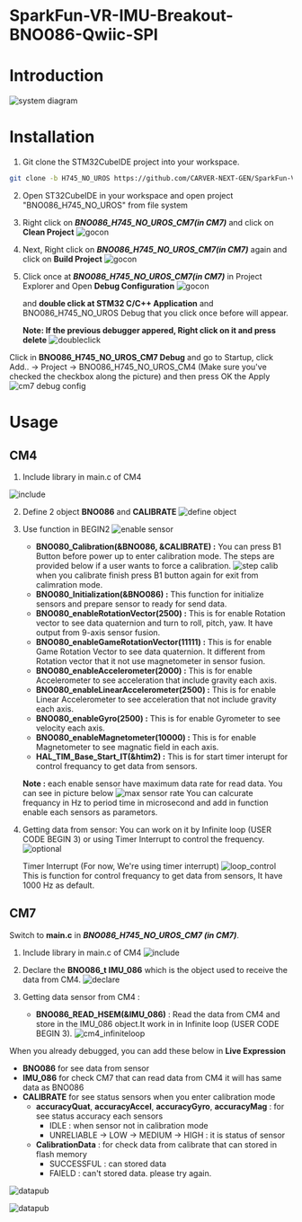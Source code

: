 # SparkFun-VR-IMU-Breakout-BNO086-Qwiic-SPI

# Introduction

![system diagram](image/system_diagram.png)

# Installation

1. Git clone the STM32CubeIDE project into your workspace.
```bash
git clone -b H745_NO_UROS https://github.com/CARVER-NEXT-GEN/SparkFun-VR-IMU-Breakout-BNO086-Qwiic-SPI.git
```

2. Open ST32CubeIDE in your workspace and open project "BNO086_H745_NO_UROS" from file system

3. Right click on ***BNO086_H745_NO_UROS_CM7(in CM7)*** and click on **Clean Project**
![gocon](image/1.png)

4. Next, Right click on ***BNO086_H745_NO_UROS_CM7(in CM7)*** again and click on **Build Project**
![gocon](image/2.png)

5. Click once at ***BNO086_H745_NO_UROS_CM7(in CM7)*** in Project Explorer and Open **Debug Configuration** 
![gocon](image/3.png)

    
    and **double click at STM32 C/C++ Application** and BNO086_H745_NO_UROS Debug that you click once before will appear.
    
    **Note: If the previous debugger appered, Right click on it and press delete** 
![doubleclick](image/4.png)

Click in **BNO086_H745_NO_UROS_CM7 Debug** and go to Startup, click Add.. -> Project -> BNO086_H745_NO_UROS_CM4 (Make sure you've checked the checkbox along the picture) and then press OK the Apply
![cm7 debug config](image/5.png)


# Usage

## CM4

1. Include library in main.c of CM4

![include](image/include.png)


2. Define 2 object **BNO086** and **CALIBRATE**
![define object](image/begin_pv.png)

3. Use function in BEGIN2
![enable sensor](image/pvvarcm4.png)
    - **BNO080_Calibration(&BNO086, &CALIBRATE) :** You can press B1 Button before power up to enter calibration mode. The steps are provided below if a user wants to force a calibration.
    ![step calib](image/calibration_step.png)
    when you calibrate finish press B1 button again for exit from calimration mode.
    - **BNO080_Initialization(&BNO086) :** This function for initialize sensors and prepare sensor to ready for send data.
    - **BNO080_enableRotationVector(2500) :** This is for enable Rotation vector to see data quaternion and turn to roll, pitch, yaw. It have output from 9-axis sensor fusion.
    - **BNO080_enableGameRotationVector(11111) :** This is for enable Game Rotation Vector to see data quaternion. It different from Rotation vector that it not use  magnetometer in sensor fusion. 
    - **BNO080_enableAccelerometer(2000) :** This is for enable Accelerometer to see acceleration that include gravity each axis. 
    - **BNO080_enableLinearAccelerometer(2500) :** This is for enable Linear Accelerometer to see acceleration that not include gravity each axis. 
    - **BNO080_enableGyro(2500) :** This is for enable Gyrometer to see velocity each axis.
    - **BNO080_enableMagnetometer(10000) :** This is for enable Magnetometer to see magnatic field in each axis.
    - **HAL_TIM_Base_Start_IT(&htim2) :** This is for start timer interupt for control frequancy to get data from sensors.

    **Note :** each enable sensor have maximum data rate for read data. You can see in picture below
    ![max sensor rate](image/max_sensor_rate.png)
    You can calcurate frequancy in Hz to period time in microsecond and add in function enable each sensors as parametors.

4. Getting data from sensor: You can work on it by Infinite loop (USER CODE BEGIN 3) or using Timer Interrupt to control the frequency. 
![optional](image/Nouros_infiniteloop.png)

    Timer Interrupt (For now, We're using timer interrupt)
![loop_control](image/Nouros_loop_control.png)
This is function for control frequancy to get data from sensors, It have 1000 Hz as default.

## CM7
Switch to **main.c** in ***BNO086_H745_NO_UROS_CM7 (in CM7)***. 

1. Include library in main.c of CM4
![include](image/include.png)

2. Declare the **BNO086_t IMU_086** which is the object used to receive the data from CM4.
![declare](image/declare_IMU_086.png)

3. Getting data sensor from CM4 : 
    - **BNO086_READ_HSEM(&IMU_086)** : Read the data from CM4 and store in the IMU_086 object.It work in in Infinite loop (USER CODE BEGIN 3).
![cm4_infiniteloop](image/Nouros_Infiniteloop_cm4.png)

When you already debugged, you can add these below in **Live Expression**
   - **BNO086** for see data from sensor
   - **IMU_086** for check CM7 that can read data from CM4 it will has same data as BNO086
   - **CALIBRATE**  for see status sensors when you enter calibration mode
        - **accuracyQuat**, **accuracyAccel**, **accuracyGyro**, **accuracyMag** : for see status accuracy each sensors
            - IDLE : when sensor not in calibration mode
            - UNRELIABLE -> LOW -> MEDIUM -> HIGH : it is status of sensor
        - **CalibrationData** : for check data from calibrate that can stored in flash memory
            - SUCCESSFUL : can stored data
            - FAIELD : can't stored data. please try again.

![datapub](image/liveExp1.png)

![datapub](image/LiveExp2.png)